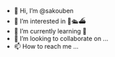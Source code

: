 - 👋 Hi, I’m @sakouben
- 👀 I’m interested in 🚢🛳⛴
- 🌱 I’m currently learning 🐍
- 💞️ I’m looking to collaborate on ...
- 📫 How to reach me ...

<!---
sakouben/sakouben is a ✨ special ✨ repository because its `README.md` (this file) appears on your GitHub profile.
You can click the Preview link to take a look at your changes.
--->
